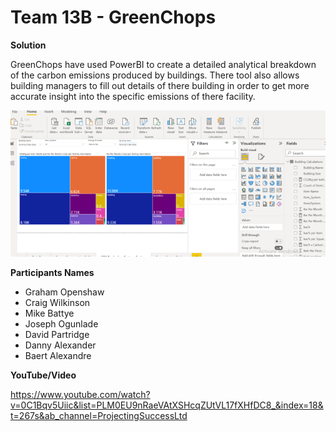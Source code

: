 # Team 13B - GreenChops
**Solution**

GreenChops have used PowerBI to create a detailed analytical breakdown of the carbon emissions produced by buildings. There tool also allows building managers to fill out details of there building in order to get more accurate insight into the specific emissions of there facility.

![alt text](https://github.com/Projecting-Success-Solutions-Portal/Hack-17/blob/main/Challenge%2013/Team%2013B%20-%20GreenChops/Team%2013B%20Cover%20Image.png?raw=true)

**Participants Names**

- Graham Openshaw
- Craig Wilkinson
- Mike Battye
- Joseph Ogunlade
- David Partridge
- Danny Alexander
- Baert Alexandre

**YouTube/Video**

https://www.youtube.com/watch?v=0C1Bqv5Uiic&list=PLM0EU9nRaeVAtXSHcqZUtVL17fXHfDC8_&index=18&t=267s&ab_channel=ProjectingSuccessLtd

